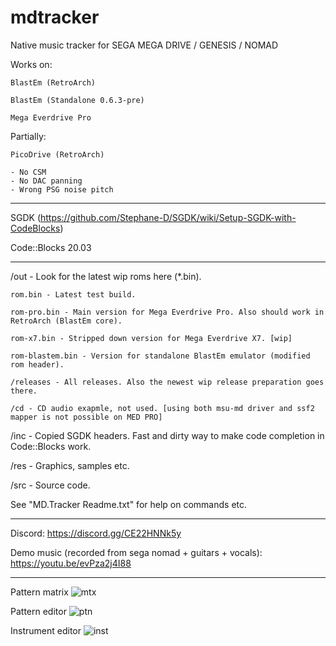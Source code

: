 # mdtracker
 Native music tracker for SEGA MEGA DRIVE / GENESIS / NOMAD
 
 Works on:
 
	BlastEm (RetroArch)
	
	BlastEm (Standalone 0.6.3-pre)
	
	Mega Everdrive Pro
	
 Partially:
 
	PicoDrive (RetroArch)
	
	- No CSM
	- No DAC panning
	- Wrong PSG noise pitch
	
---

SGDK (https://github.com/Stephane-D/SGDK/wiki/Setup-SGDK-with-CodeBlocks)

Code::Blocks 20.03

---

/out - Look for the latest wip roms here (*.bin).

	rom.bin - Latest test build.

	rom-pro.bin - Main version for Mega Everdrive Pro. Also should work in RetroArch (BlastEm core).

	rom-x7.bin - Stripped down version for Mega Everdrive X7. [wip]

	rom-blastem.bin - Version for standalone BlastEm emulator (modified rom header).
	
	/releases - All releases. Also the newest wip release preparation goes there.
	
	/cd - CD audio exapmle, not used. [using both msu-md driver and ssf2 mapper is not possible on MED PRO]

/inc - Copied SGDK headers. Fast and dirty way to make code completion in Code::Blocks work.

/res - Graphics, samples etc.

/src - Source code.

See "MD.Tracker Readme.txt" for help on commands etc.

---

Discord: https://discord.gg/CE22HNNk5y

Demo music (recorded from sega nomad + guitars + vocals): https://youtu.be/evPza2j4I88

---

Pattern matrix
![mtx](https://github.com/corthax/mdtracker/assets/36992223/33f80f19-ddb0-41cb-8bf0-a5939ea235f1)

Pattern editor
![ptn](https://github.com/corthax/mdtracker/assets/36992223/ce5a0937-9419-46b0-a068-4add7f041287)

Instrument editor
![inst](https://github.com/corthax/mdtracker/assets/36992223/aeece754-a6d9-40f4-b04a-656ac43c8ab5)

